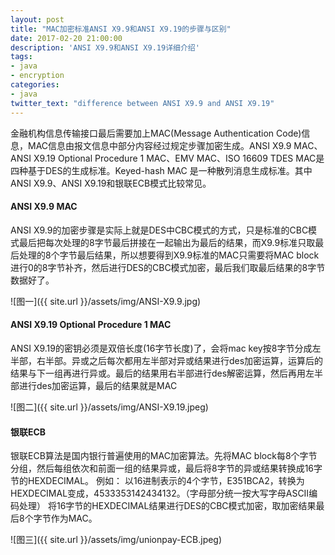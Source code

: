 ```yaml
---
layout: post
title: "MAC加密标准ANSI X9.9和ANSI X9.19的步骤与区别"
date: 2017-02-20 21:00:00
description: 'ANSI X9.9和ANSI X9.19详细介绍'
tags:
- java
- encryption
categories:
- java
twitter_text: "difference between ANSI X9.9 and ANSI X9.19"
---
```


金融机构信息传输接口最后需要加上MAC(Message Authentication Code)信息，MAC信息由报文信息中部分内容经过规定步骤加密生成。ANSI X9.9 MAC、ANSI X9.19 Optional Procedure 1 MAC、EMV MAC、ISO 16609 TDES MAC是四种基于DES的生成标准。Keyed-hash MAC 是一种散列消息生成标准。其中ANSI X9.9、ANSI X9.19和银联ECB模式比较常见。


#### ANSI X9.9 MAC
ANSI X9.9的加密步骤是实际上就是DES中CBC模式的方式，只是标准的CBC模式最后把每次处理的8字节最后拼接在一起输出为最后的结果，而X9.9标准只取最后处理的8个字节最后结果，所以想要得到X9.9标准的MAC只需要将MAC block进行0的8字节补齐，然后进行DES的CBC模式加密，最后我们取最后结果的8字节数据好了。

![图一]({{ site.url }}/assets/img/ANSI-X9.9.jpg)

#### ANSI X9.19 Optional Procedure 1 MAC
ANSI X9.19的密钥必须是双倍长度(16字节长度)了，会将mac key按8字节分成左半部，右半部。异或之后每次都用左半部对异或结果进行des加密运算，运算后的结果与下一组再进行异或。最后的结果用右半部进行des解密运算，然后再用左半部进行des加密运算，最后的结果就是MAC

![图二]({{ site.url }}/assets/img/ANSI-X9.19.jpeg)

#### 银联ECB
银联ECB算法是国内银行普遍使用的MAC加密算法。先将MAC block每8个字节分组，然后每组依次和前面一组的结果异或，最后将8字节的异或结果转换成16字节的HEXDECIMAL。
例如：
以16进制表示的4个字节，E351BCA2，转换为HEXDECIMAL变成，4533353142434132。（字母部分统一按大写字母ASCII编码处理）
将16字节的HEXDECIMAL结果进行DES的CBC模式加密，取加密结果最后8个字节作为MAC。

![图三]({{ site.url }}/assets/img/unionpay-ECB.jpeg)

